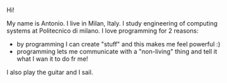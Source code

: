 
Hi!

My name is Antonio. I live in Milan, Italy. 
I study engineering of computing systems at Politecnico di milano. 
I love programming for 2 reasons:
- by programming I can create "stuff" and this makes me feel powerful :)
- programming lets me communicate with a "non-living" thing and tell it what I wan it to do fr me!

I also play the guitar and I sail.
